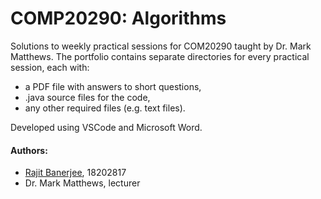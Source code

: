 # COMP20290: Algorithms
Solutions to weekly practical sessions for COM20290 taught by Dr. Mark Matthews.
The portfolio contains separate directories for every practical session, each with:
* a PDF file with answers to short questions,
* .java source files for the code,
* any other required files (e.g. text files).

Developed using VSCode and Microsoft Word.

#### Authors:
* [Rajit Banerjee](https://github.com/rajitbanerjee), 18202817
* Dr. Mark Matthews, lecturer
